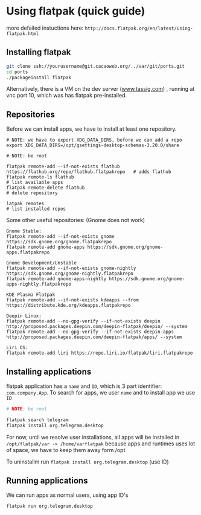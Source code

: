 # Using flatpak (quick guide)

more defailed instuctions here: `http://docs.flatpak.org/en/latest/using-flatpak.html`


## Installing flatpak

```sh
git clone ssh://yourusername@git.cacaoweb.org/../var/git/ports.git
cd ports
./packageinstall flatpak
```

Alternatively, there is a VM on the dev server (www.tassig.com) , running at vnc port 10, which was has flatpak pre-installed.

## Repositories

Before we can install apps, we have to install at least one repository.

```
# NOTE: we have to export XDG_DATA_DIRS, before we can add a repo
export XDG_DATA_DIRS=/opt/gsettings-desktop-schemas-3.20.0/share

# NOTE: be root

flatpak remote-add --if-not-exists flathub https://flathub.org/repo/flathub.flatpakrepo   # adds flathub
flatpak remote-ls flathub                                                                 # list available apps  
flatpak remote-delete flathub                                                             # delete repository

latpak remotes                                                                            # list installed repos
```

Some other useful repositories: (Gnome does not work)

```
Gnome Stable:
flatpak remote-add --if-not-exists gnome https://sdk.gnome.org/gnome.flatpakrepo
flatpak remote-add gnome-apps https://sdk.gnome.org/gnome-apps.flatpakrepo

Gnome Development/Unstable
flatpak remote-add --if-not-exists gnome-nightly https://sdk.gnome.org/gnome-nightly.flatpakrepo
flatpak remote-add gnome-apps-nightly https://sdk.gnome.org/gnome-apps-nightly.flatpakrepo

KDE Plasma Flatpak
flatpak remote-add --if-not-exists kdeapps --from https://distribute.kde.org/kdeapps.flatpakrepo

Deepin Linux:
flatpak remote-add --no-gpg-verify --if-not-exists deepin http://proposed.packages.deepin.com/deepin-flatpak/deepin/ --system
flatpak remote-add --no-gpg-verify --if-not-exists deepin-apps http://proposed.packages.deepin.com/deepin-flatpak/apps/ --system

Liri OS:
flatpak remote-add liri https://repo.liri.io/flatpak/liri.flatpakrepo
```

## Installing applications

flatpak application has a `name` and `ID`, which is 3 part identifier: `com.company.App`.
To search for apps, we user `name` and to install app we use `ID`

```sh
# NOTE: be root

flatpak search telegram
flatpak install org.telegram.desktop
```

For now, until we resolve user installations, all apps will be installed in `/opt/flatpak/var -> /home/varflatpak` because apps and runtimes uses lot of space, we have to keep them away form /opt

To uninstallm run `flatpak install org.telegram.desktop` (use ID)


## Running applications

We can run apps as normal users, using app ID's

```
flatpak run org.telegram.desktop
```

